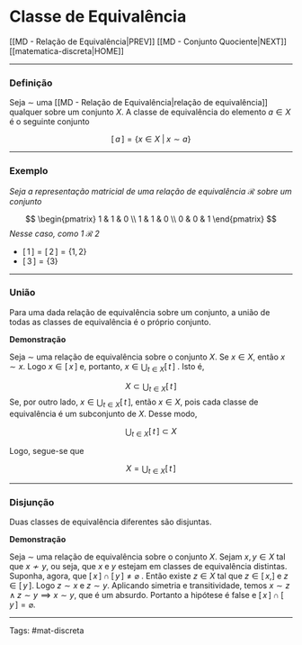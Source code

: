 # Classe de Equivalência

[[MD - Relação de Equivalência|PREV]]	[[MD - Conjunto Quociente|NEXT]]	[[matematica-discreta|HOME]]

---

### Definição

Seja $\sim$ uma [[MD - Relação de Equivalência|relação de equivalência]] qualquer sobre um conjunto $X$. A classe de equivalência do elemento $a \in X$ é o seguinte conjunto

$$ {[\,a\,] = \{ x \in X \;|\; x \sim a \} } $$

---

### **Exemplo**

*Seja a representação matricial de uma relação de equivalência $\mathcal{R}$ sobre um conjunto*

$$
\begin{pmatrix} 1 & 1 & 0  \\ 1 & 1 & 0  \\ 0 & 0 & 1 \end{pmatrix}
$$
*Nesse caso, como $1 \;\mathcal{R}\;2$*
 - $[\,1\,]=[\,2\,]=\{1,2\}$
 - $[\,3\,] = \{3\}$

---

### União

Para uma dada relação de equivalência sobre um conjunto, a união de todas as classes de equivalência é o próprio conjunto.

**Demonstração**

Seja $\sim$ uma relação de equivalência sobre o conjunto $X$. Se $x \in X$, então $x \sim x$. Logo $x \in [\,x\,]$ e, portanto, $x \in \bigcup_{t \in X} [\,t\,]$ . Isto é,

$$ X \subset \bigcup_{t \in X}[\,t\,] $$
Se, por outro lado, $x \in \bigcup_{t \in X} [\,t\,]$, então $x \in X$, pois cada classe de equivalência é um subconjunto de $X$. Desse modo,

$$ \bigcup_{t \in X}[\,t\,] \subset X $$

Logo, segue-se que

$$
 { X = \bigcup_{t \in X}[\,t\,] } 
$$

---

### Disjunção

Duas classes de equivalência diferentes são disjuntas.

**Demonstração**

Seja $\sim$ uma relação de equivalência sobre o conjunto $X$. Sejam $x,y\in X$ tal que $x\not\sim y$, ou seja, que $x$ e $y$ estejam em classes de equivalência distintas. Suponha, agora, que $[\,x\,] \cap [\,y\,] \neq \varnothing$ . Então existe $z \in X$ tal que $z \in [\,x,]$ e $z \in [\,y\,]$. Logo $z\sim x$ e $z\sim y$. Aplicando simetria e transitividade, temos $x\sim z \wedge z \sim y \implies x\sim y$, que é um absurdo. Portanto a hipótese é false e $[\,x\,]\cap[\,y\,] = \varnothing$.

---

Tags: #mat-discreta 